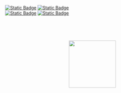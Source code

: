 <div align="center">


[![Static Badge](https://img.shields.io/badge/Follow-E4405F?logo=instagram&logoColor=white)](https://www.instagram.com/gaev_art/)
[![Static Badge](https://img.shields.io/badge/Join%20My%20Network-0077B5?logo=linkedin&logoColor=white)](https://www.strava.com/athletes/47891479)
<br>
[![Static Badge](https://img.shields.io/badge/Write%20to%20Me-26A5E4?logo=telegram&logoColor=white)](https://telegram.me/gaev_art)
[![Static Badge](https://img.shields.io/badge/Let's%20Workout-FC4C02?logo=strava&logoColor=white)](https://www.strava.com/athletes/47891479)

</div>

<br><br><br>

<!---
[![badge](https://img.shields.io/endpoint?url=https://gist.githubusercontent.com/gaev-art/55a4b35a49592351fa2377423e134dc9/raw/rb-linkedin.json)](https://www.linkedin.com/in/artyom-gaev-29a4551a8/)
[![badge](https://img.shields.io/endpoint?url=https://gist.githubusercontent.com/gaev-art/c003eecc0fbd1913b2ff12a438615b73/raw/rb-strava.json)](https://www.strava.com/athletes/47891479)
-->

<img src="https://komarev.com/ghpvc/?username=gaev-art&label=Visited%20my%20profile:&color=0d1117&style=flat" align="right" style="width: 150px; cursor: pointer"/>

